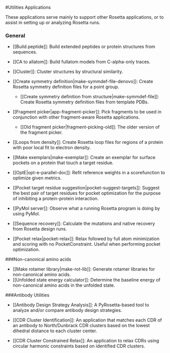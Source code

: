 #Utilities Applications

These applications serve mainly to support other Rosetta applications, or to assist in setting up or analyzing Rosetta runs.

### General
- [[Build peptide]]: Build extended peptides or protein structures from sequences. 

- [[CA to allatom]]: Build fullatom models from C-alpha-only traces.  

- [[Cluster]]: Cluster structures by structural similarity.  

- [[Create symmetry definition|make-symmdef-file-denovo]]: Create Rosetta symmetry definition files for a point group.  
    * [[Create symmetry definition from structure|make-symmdef-file]]: Create Rosetta symmetry definition files from template PDBs. 

- [[Fragment picker|app-fragment-picker]]: Pick fragments to be used in conjunction with other fragment-aware Rosetta applications.  
    * [[Old fragment picker|fragment-picking-old]]: The older version of the fragment picker.  

- [[Loops from density]]: Create Rosetta loop files for regions of a protein with poor local fit to electron density.

- [[Make exemplars|make-exemplar]]: Create an exemplar for surface pockets on a protein that touch a target residue.

- [[OptE|opt-e-parallel-doc]]: Refit reference weights in a scorefunction to optimize given metrics.  

- [[Pocket target residue suggestion|pocket-suggest-targets]]: Suggest the best pair of target residues for pocket optimization for the purpose of inhibiting a protein-protein interaction.

- [[PyMol server]]: Observe what a running Rosetta program is doing by using PyMol.

- [[Sequence recovery]]: Calculate the mutations and native recovery from Rosetta design runs.

- [[Pocket relax|pocket-relax]]: Relax followed by full atom minimization and scoring with no PocketConstraint. Useful when performing pocket optimization.

###Non-canonical amino acids
* [[Make rotamer library|make-rot-lib]]: Generate rotamer libraries for non-canonical amino acids.  
* [[Unfolded state energy calculator]]: Determine the baseline energy of non-canonical amino acids in the unfolded state.  

###Antibody Utilities
* [[Antibody Design Strategy Analysis]]: A PyRosetta-based tool to analyze and/or compare antibody design strategies.

* [[CDR Cluster Identification]]: An application that matches each CDR of an antibody to North/Dunbrack CDR clusters based on the lowest dihedral distance to each cluster center.

* [[CDR Cluster Constrained Relax]]: An application to relax CDRs using circular harmonic constraints based on identified CDR clusters.